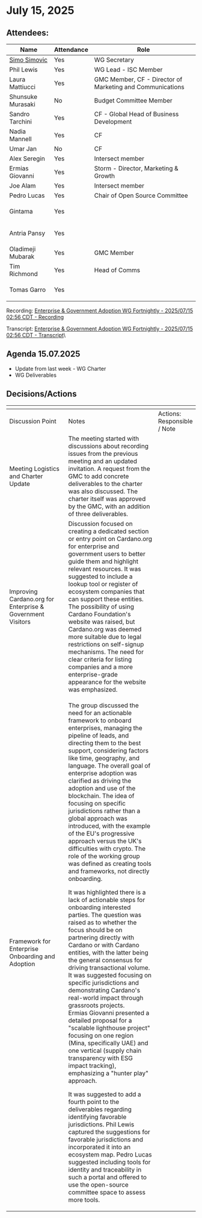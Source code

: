 # July 15, 2025

## Attendees:&#x20;

| Name                                                 | Attendance | Role                                                      |
| ---------------------------------------------------- | ---------- | --------------------------------------------------------- |
| [Simo Simovic](mailto:simo.simovic@intersectmbo.org) | Yes        | WG Secretary                                              |
| Phil Lewis                                           | Yes        | WG Lead - ISC Member                                      |
| Laura Mattiucci                                      | Yes        | GMC Member, CF - Director of Marketing and Communications |
| Shunsuke Murasaki                                    | No         | Budget Committee Member                                   |
| Sandro Tarchini                                      | Yes        | CF - Global Head of Business Development                  |
| Nadia Mannell                                        | Yes        | CF                                                        |
| Umar Jan                                             | No         | CF                                                        |
| Alex Seregin                                         | Yes        | Intersect member                                          |
| Ermias Giovanni                                      | Yes        | Storm - Director, Marketing & Growth                      |
| Joe Alam                                             | Yes        | Intersect member                                          |
| Pedro Lucas                                          | Yes        | Chair of Open Source Committee                            |
| Gintama                                              | Yes        | <p><br></p>                                               |
| Antria Pansy                                         | Yes        | <p><br></p>                                               |
| Oladimeji Mubarak                                    | Yes        | GMC Member                                                |
| Tim Richmond                                         | Yes        | Head of Comms                                             |
| Tomas Garro                                          | Yes        | <p><br></p>                                               |



Recording: [Enterprise & Government Adoption WG Fortnightly - 2025/07/15 02:56 CDT - Recording](https://drive.google.com/file/d/14c62jsImWA_dV1AobaM9r7kRhwne6JDu/view)

Transcript: [Enterprise & Government Adoption WG Fortnightly - 2025/07/15 02:56 CDT - Transcript](https://docs.google.com/document/d/1xIrHJlj6YIptJgPz9CCcU4viUWHOhJztcFfG8bK960o/edit?tab=t.0)\


## Agenda 15.07.2025

* Update from last week - WG Charter
* WG Deliverables

## Decisions/Actions

<table data-header-hidden><thead><tr><th width="141.23828125"></th><th width="223.41015625"></th><th></th></tr></thead><tbody><tr><td>Discussion Point</td><td>Notes</td><td>Actions: Responsible / Note</td></tr><tr><td>Meeting Logistics and Charter Update</td><td>The meeting started with discussions about recording issues from the previous meeting and an updated invitation. A request from the GMC to add concrete deliverables to the charter was also discussed. The charter itself was approved by the GMC, with an addition of three deliverables.</td><td><br></td></tr><tr><td>Improving Cardano.org for Enterprise &#x26; Government Visitors</td><td>Discussion focused on creating a dedicated section or entry point on Cardano.org for enterprise and government users to better guide them and highlight relevant resources. It was suggested to include a lookup tool or register of ecosystem companies that can support these entities. The possibility of using Cardano Foundation's website was raised, but Cardano.org was deemed more suitable due to legal restrictions on self-signup mechanisms. The need for clear criteria for listing companies and a more enterprise-grade appearance for the website was emphasized.</td><td><br></td></tr><tr><td>Framework for Enterprise Onboarding and Adoption</td><td><p>The group discussed the need for an actionable framework to onboard enterprises, managing the pipeline of leads, and directing them to the best support, considering factors like time, geography, and language. The overall goal of enterprise adoption was clarified as driving the adoption and use of the blockchain. The idea of focusing on specific jurisdictions rather than a global approach was introduced, with the example of the EU's progressive approach versus the UK's difficulties with crypto. The role of the working group was defined as creating tools and frameworks, not directly onboarding.</p><p>It was highlighted there is a lack of actionable steps for onboarding interested parties. The question was raised as to whether the focus should be on partnering directly with Cardano or with Cardano entities, with the latter being the general consensus for driving transactional volume. It was suggested focusing on specific jurisdictions and demonstrating Cardano's real-world impact through grassroots projects.<br>Ermias Giovanni presented a detailed proposal for a "scalable lighthouse project" focusing on one region (Mina, specifically UAE) and one vertical (supply chain transparency with ESG impact tracking), emphasizing a "hunter play" approach.</p><p>It was suggested to add a fourth point to the deliverables regarding identifying favorable jurisdictions. Phil Lewis captured the suggestions for favorable jurisdictions and incorporated it into an ecosystem map. Pedro Lucas suggested including tools for identity and traceability in such a portal and offered to use the open-source committee space to assess more tools.</p></td><td><br></td></tr></tbody></table>
